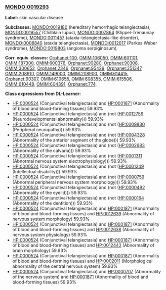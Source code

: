 
### [MONDO:0019293](http://purl.obolibrary.org/obo/MONDO_0019293)
**Label:** skin vascular disease

**Subclasses:** [MONDO:0019180](http://purl.obolibrary.org/obo/MONDO_0019180) (hereditary hemorrhagic telangiectasia), [MONDO:0019557](http://purl.obolibrary.org/obo/MONDO_0019557) (Chilblain lupus), [MONDO:0007864](http://purl.obolibrary.org/obo/MONDO_0007864) (Klippel-Trenaunay syndrome), [MONDO:0011457](http://purl.obolibrary.org/obo/MONDO_0011457) (ataxia-telangiectasia-like disorder), [MONDO:0008840](http://purl.obolibrary.org/obo/MONDO_0008840) (ataxia telangiectasia), [MONDO:0012017](http://purl.obolibrary.org/obo/MONDO_0012017) (Parkes Weber syndrome), [MONDO:0019803](http://purl.obolibrary.org/obo/MONDO_0019803) (angioma serpiginosum), 

**Corr. equiv. classes:** [Orphanet:100](http://www.orpha.net/ORDO/Orphanet_100), [OMIM:106050](http://purl.obolibrary.org/obo/OMIM_106050), [OMIM:601101](http://purl.obolibrary.org/obo/OMIM_601101), [OMIM:187300](http://purl.obolibrary.org/obo/OMIM_187300), [OMIM:600376](http://purl.obolibrary.org/obo/OMIM_600376), [Orphanet:90280](http://www.orpha.net/ORDO/Orphanet_90280), [Orphanet:90308](http://www.orpha.net/ORDO/Orphanet_90308), [OMIM:300652](http://purl.obolibrary.org/obo/OMIM_300652), [Orphanet:2346](http://www.orpha.net/ORDO/Orphanet_2346), [Orphanet:95429](http://www.orpha.net/ORDO/Orphanet_95429), [Orphanet:251347](http://www.orpha.net/ORDO/Orphanet_251347), [OMIM:208910](http://purl.obolibrary.org/obo/OMIM_208910), [OMIM:149000](http://purl.obolibrary.org/obo/OMIM_149000), [OMIM:208900](http://purl.obolibrary.org/obo/OMIM_208900), [OMIM:614415](http://purl.obolibrary.org/obo/OMIM_614415), [Orphanet:90307](http://www.orpha.net/ORDO/Orphanet_90307), [OMIM:610655](http://purl.obolibrary.org/obo/OMIM_610655), [OMIM:608355](http://purl.obolibrary.org/obo/OMIM_608355), [OMIM:615506](http://purl.obolibrary.org/obo/OMIM_615506), [OMIM:610448](http://purl.obolibrary.org/obo/OMIM_610448), [OMIM:604391](http://purl.obolibrary.org/obo/OMIM_604391), [Orphanet:774](http://www.orpha.net/ORDO/Orphanet_774), 

**Class expressions from DL-Learner:**

- [HP:0000524](http://purl.obolibrary.org/obo/HP_0000524) (Conjunctival telangiectasia) and [HP:0001871](http://purl.obolibrary.org/obo/HP_0001871) (Abnormality of blood and blood-forming tissues) 59.93%
- [HP:0000524](http://purl.obolibrary.org/obo/HP_0000524) (Conjunctival telangiectasia) and (not ([HP:0012759](http://purl.obolibrary.org/obo/HP_0012759) (Neurodevelopmental abnormality))) 59.93%
- [HP:0000524](http://purl.obolibrary.org/obo/HP_0000524) (Conjunctival telangiectasia) and (not ([HP:0009830](http://purl.obolibrary.org/obo/HP_0009830) (Peripheral neuropathy))) 59.93%
- [HP:0000524](http://purl.obolibrary.org/obo/HP_0000524) (Conjunctival telangiectasia) and (not ([HP:0004328](http://purl.obolibrary.org/obo/HP_0004328) (Abnormality of the anterior segment of the globe))) 59.93%
- [HP:0000524](http://purl.obolibrary.org/obo/HP_0000524) (Conjunctival telangiectasia) and (not ([HP:0002683](http://purl.obolibrary.org/obo/HP_0002683) (Abnormality of the calvaria))) 59.93%
- [HP:0000524](http://purl.obolibrary.org/obo/HP_0000524) (Conjunctival telangiectasia) and (not ([HP:0001311](http://purl.obolibrary.org/obo/HP_0001311) (Abnormal nervous system electrophysiology))) 59.93%
- [HP:0000524](http://purl.obolibrary.org/obo/HP_0000524) (Conjunctival telangiectasia) and (not ([HP:0001249](http://purl.obolibrary.org/obo/HP_0001249) (Intellectual disability))) 59.93%
- [HP:0000524](http://purl.obolibrary.org/obo/HP_0000524) (Conjunctival telangiectasia) and (not ([HP:0000759](http://purl.obolibrary.org/obo/HP_0000759) (Abnormal peripheral nervous system morphology))) 59.93%
- [HP:0000524](http://purl.obolibrary.org/obo/HP_0000524) (Conjunctival telangiectasia) and (not ([HP:0000492](http://purl.obolibrary.org/obo/HP_0000492) (Abnormality of the eyelid))) 59.93%
- [HP:0000524](http://purl.obolibrary.org/obo/HP_0000524) (Conjunctival telangiectasia) and (not ([HP:0000164](http://purl.obolibrary.org/obo/HP_0000164) (Abnormality of the dentition))) 59.93%
- [HP:0000524](http://purl.obolibrary.org/obo/HP_0000524) (Conjunctival telangiectasia) and [HP:0001871](http://purl.obolibrary.org/obo/HP_0001871) (Abnormality of blood and blood-forming tissues) and [HP:0012639](http://purl.obolibrary.org/obo/HP_0012639) (Abnormality of nervous system morphology) 59.93%
- [HP:0000524](http://purl.obolibrary.org/obo/HP_0000524) (Conjunctival telangiectasia) and [HP:0001871](http://purl.obolibrary.org/obo/HP_0001871) (Abnormality of blood and blood-forming tissues) and [HP:0012638](http://purl.obolibrary.org/obo/HP_0012638) (Abnormality of nervous system physiology) 59.93%
- [HP:0000524](http://purl.obolibrary.org/obo/HP_0000524) (Conjunctival telangiectasia) and [HP:0001871](http://purl.obolibrary.org/obo/HP_0001871) (Abnormality of blood and blood-forming tissues) and [HP:0012443](http://purl.obolibrary.org/obo/HP_0012443) (Abnormality of brain morphology) 59.93%
- [HP:0000524](http://purl.obolibrary.org/obo/HP_0000524) (Conjunctival telangiectasia) and [HP:0001871](http://purl.obolibrary.org/obo/HP_0001871) (Abnormality of blood and blood-forming tissues) and [HP:0002011](http://purl.obolibrary.org/obo/HP_0002011) (Morphological abnormality of the central nervous system) 59.93%
- [HP:0000524](http://purl.obolibrary.org/obo/HP_0000524) (Conjunctival telangiectasia) and [HP:0000707](http://purl.obolibrary.org/obo/HP_0000707) (Abnormality of the nervous system) and [HP:0001871](http://purl.obolibrary.org/obo/HP_0001871) (Abnormality of blood and blood-forming tissues) 59.93%


